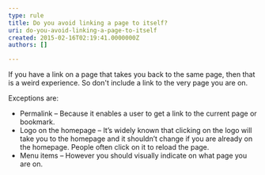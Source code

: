 ```yaml
---
type: rule
title: Do you avoid linking a page to itself?
uri: do-you-avoid-linking-a-page-to-itself
created: 2015-02-16T02:19:41.0000000Z
authors: []

---
```


If you have a link on a page that takes you back to the same page, then  that is a weird experience. So don't include a link to the very page you  are on.
 
Exceptions are:

- Permalink – Because it enables a user to get a link to the current page or bookmark.
- Logo on the homepage – It’s widely known that clicking on the logo will take you to the homepage and it shouldn’t change if you are already on the homepage. People often click on it to reload the page.
- Menu items – However you should visually indicate on what page you are on.

